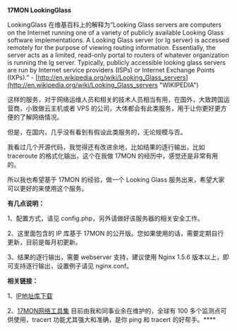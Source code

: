 **17MON LookingGlass**

LookingGlass 在维基百科上的解释为“Looking Glass servers are computers on the Internet running one of a variety of publicly available Looking Glass software implementations. A Looking Glass server (or lg server) is accessed remotely for the purpose of viewing routing information. Essentially, the server acts as a limited, read-only portal to routers of whatever organization is running the lg server. Typically, publicly accessible looking glass servers are run by Internet service providers (ISPs) or Internet Exchange Points (IXPs).” - [http://en.wikipedia.org/wiki/Looking_Glass_servers](http://en.wikipedia.org/wiki/Looking_Glass_servers "WIKIPEDIA")

这样的服务，对于网络运维人员和相关的技术人员相当有用，在国外，大致跨国运营商，小致做云主机或者 VPS 的公司，大体都会有此类服务，用于让你更好更方便的了解网络情况。

但是，在国内，几乎没有看到有假设此类服务的，无论规模与否。

我看过几个开源代码，我觉得还有改进余地，比如结果的逐行输出，比如 traceroute 的格式化输出，这个在我做 17MON 的经历中，感觉还是非常有用的。

所以我也希望基于 17MON 的经验，做一个 Looking Glass 服务出来，希望大家可以更好的来使用这个服务。

**有几点说明：**

1、配置方式，请见 config.php，另外请做好该服务器的相关安全工作。

2、这里面包含的 IP 库基于 17MON 的公开版。您如果使用的话，需要定期自行更新，目前是每月初更新。

3、结果的逐行输出，需要 webserver 支持，建议使用 Nginx 1.5.6 版本以上，即可支持逐行输出，设置例子请见 nginx.conf。

**相关链接：**

1、[IP地址库下载](http://tool.17mon.cn/ipdb.html "IP 归属地数据库")

2、[17MON网络工具集](http://tool.17mon.cn/ "17MON网络工具集") 目前由我和同事业余在维护的，全球有 100 多个监测点可供使用，tracert 功能尤其强大和准确，是你 ping 和 tracert 的好帮手。****